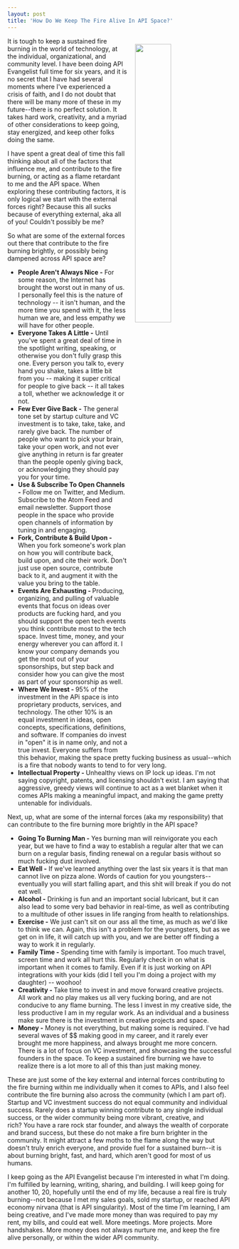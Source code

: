 ```yaml
---
layout: post
title: 'How Do We Keep The Fire Alive In API Space?'
---
```

<p><img style="padding: 15px;" src="https://s3.amazonaws.com/kinlane-productions/bw-icons/bw-flame.png" alt="" width="40%" align="right" /></p>
<p>It is tough to keep a sustained fire burning in the world of technology, at the individual, organizational, and community level. I have been doing API Evangelist full time for six years, and it is no secret that I have had several moments where I've experienced a crisis of faith, and I do not doubt that there will be&nbsp;many more of these in my future--there is no perfect solution. It takes hard work, creativity, and a myriad of other considerations to keep going, stay energized, and keep other folks doing the same.</p>
<p>I have spent a great deal of time this fall thinking about all of the factors that influence me, and contribute to the fire burning, or acting as a flame retardant to me and the API space. When exploring these contributing factors, it is only logical we start with the external forces right? Because this all sucks because of everything external, aka all of you! Couldn't possibly be me?</p>
<p>So what are some of the external forces out there that contribute to the fire burning brightly, or possibly being dampened across API space are?</p>
<ul>
</ul>
<ul>
<li><strong>People Aren't Always Nice -</strong> For some reason, the Internet has brought the worst out in many of us. I personally feel this is the nature of technology -- it isn't human, and the more time you spend with it, the less human we are, and less empathy we will have for other people.</li>
<li><strong>Everyone Takes A Little -</strong> Until you've spent a great deal of time in the spotlight writing, speaking, or otherwise you don't fully grasp this one. Every person you talk to, every hand you shake, takes a little bit from you -- making it super critical for people to give back -- it all takes a toll, whether we acknowledge it or not.</li>
<li><strong>Few Ever Give Back -</strong> The general tone set by startup culture and VC investment is to take, take, take, and rarely give back. The number of people who want to pick your brain, take your open work, and not ever give anything in return is far greater than the people openly giving back, or acknowledging they should pay you for your time.</li>
<li><strong>Use &amp; Subscribe To Open Channels -</strong> Follow me on Twitter, and Medium. Subscribe to the Atom Feed and email newsletter. Support those people in the space who provide open channels of information by tuning in and engaging.</li>
<li><strong>Fork, Contribute &amp; Build Upon -</strong> When you fork someone's work plan on how you will contribute back, build upon, and cite their work. Don't just use open source, contribute back to it, and augment it with the value you bring to the table.</li>
<li><strong>Events Are Exhausting - </strong>Producing, organizing, and pulling of valuable events that focus on ideas over products are fucking hard, and you should support the open tech events you think contribute most to the tech space. Invest time, money, and your energy wherever you can afford it. I know your company demands you get the most out of your sponsorships, but step back and consider how you can give the most as part of your sponsorship as well.</li>
<li><strong>Where We Invest - </strong>95% of the investment in the APi space is into proprietary products, services, and technology. The other 10% is an equal investment in ideas, open concepts, specifications, definitions, and software. If companies do invest in "open" it is in name only, and not a true invest. Everyone suffers from this behavior, making the space pretty fucking business as usual--which is a fire that nobody wants to tend&nbsp;to for very long.</li>
<li><strong>Intellectual Property - </strong>Unhealthy views on IP lock up ideas. I'm not saying copyright, patents, and licensing shouldn't exist. I am saying that aggressive, greedy views will continue to act as a wet blanket when it comes APIs making a meaningful impact, and making the game pretty untenable for individuals.</li>
</ul>
<ul>
</ul>
<p>Next, up, what are some of the internal forces (aka my responsibility) that can contribute to the fire burning more brightly in the API space?</p>
<ul>
</ul>
<ul>
<li><strong>Going To Burning Man -</strong> Yes burning man will reinvigorate you each year, but we have to find a way to establish a regular alter that we can burn on a regular basis, finding renewal on a regular basis without so much fucking dust involved.</li>
<li><strong>Eat Well -</strong> If we've learned anything over the last six years it is that man cannot live on pizza alone. Words of caution for you youngsters--eventually you will start falling apart, and this shit will break if you do not eat well.</li>
<li><strong>Alcohol -</strong> Drinking is fun&nbsp;and an important social lubricant, but it can also lead to some very bad behavior in real-time, as well as contributing to a multitude of other issues in life ranging from health to relationships.&nbsp;</li>
<li><strong>Exercise -</strong> We just can't sit on our ass all the time, as much as we'd like to think we can. Again, this isn't a problem for the youngsters, but as we get on in life, it will catch up with you, and we are better off finding a way to work it in regularly.</li>
<li><strong>Family Time -</strong> Spending time with family is important. Too much travel, screen time and work all hurt this. Regularly check in on what is important when it comes to family. Even if it is just working on API integrations with your kids (did I tell you I'm doing a project with my daughter) -- woohoo!</li>
<li><strong>Creativity - </strong>Take time to invest in and move forward creative projects. All work and no play makes us all very fucking boring, and are not conducive to any flame burning. The less I invest in my creative side, the less productive I am in my regular work. As an individual and a business make sure there is the investment in creative projects and space.</li>
<li><strong>Money -</strong> Money is not everything, but making some is required. I've had several waves of $$ making good in my career, and it rarely ever brought me more happiness, and always brought me more concern. There is a lot of focus on VC investment, and showcasing the successful founders in the space. To keep a sustained fire burning we have to realize there is a lot more to all of this than just making money.</li>
</ul>
<p>These are just some of the key external and internal forces contributing to the fire burning within me individually when it comes to APIs, and I also feel contribute the fire burning also across the community (which I am part of). Startup and VC investment success do not equal community and individual success. Rarely does a startup winning contribute to any single individual success, or the wider community being more vibrant, creative, and rich?&nbsp;You have a rare rock star founder, and always the wealth of corporate and brand success, but these do not make a fire burn brighter in the community. It might attract a few moths to the flame along the way but doesn't truly enrich everyone, and provide fuel for a sustained burn--it is about burning bright, fast, and hard, which aren't good for most of us humans.</p>
<p>I keep going as the API Evangelist because I'm interested in what I'm doing. I'm fulfilled by learning, writing, sharing, and building. I will keep going for another 10, 20, hopefully until the end of my life, because a real fire is truly burning--not because I met my sales goals, sold my startup, or reached API economy nirvana (that is API singularity). Most of the time I'm learning, I am being creative, and I've made more money than was required to pay my rent, my bills, and could eat well. More meetings. More projects. More handshakes. More money does not always nurture me, and keep the fire alive personally, or within the wider API community.</p>
<ul>
</ul>